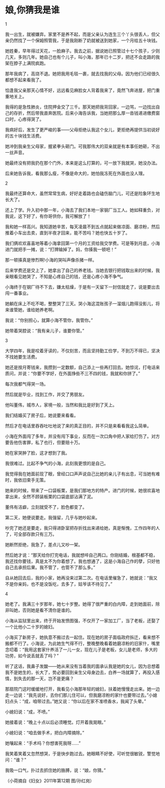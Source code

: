# 娘,你猜我是谁

1 

我一出生，就被嫌弃。家里不是养不起，而是父亲认为连生三个丫头很丢人，但父亲仍然找了一个保姆照管我，于是我刚断了奶就被送到她家，一个月给五十块钱。 

她姓秦，早年得过天花，一脸麻子。我去之前，据说她已照管过十七个孩子，少则几天，多则几年。她自己也有个儿子，叫小海，那年已十二岁，把还不会走路的我架在脖子上满院疯跑。 

那年我病了，高烧不退。她把我用毛毯一裹，就去找我的父母。因为他们已经很久都想不起来看我了。 

恰逢我父亲那天心情不好，远远看见麻脸女人背着我来了，竟然飞奔进屋，把门重重地关上。 

我得的是急性肺炎，住院押金交了三千。那天她把我背回家，一边骂，一边找出自己的存折，然后带我直奔医院。后来小海告诉我，当她把那么厚一沓钱递进缴费窗口时，心疼得哭了。 

我病好后，发生了更严峻的事——父母拒绝认我这个女儿，更拒绝再提供当初说好的五十块钱生活费。 

她冲到我亲生父母家，握紧拳头砸门。可我那伟大的双亲就是有本事任她砸，不出一丝声音。 

她最终没有把我扔在那个门外，本来是这么打算的，可一放下我就哭，她没办法。 

后来她告诉我，看我那么瘦，不像是命大的，她怕我冻死在外面也没人理。 

2 

我最终还算命大，虽然常常生病，好好走着路也会磕伤脑门儿，可还是险象环生地长大了。 

还上了学。升入初中那一年，小海去了我们本地一家钢厂当工人。她如释重负，对我说，这下好了，有你哥供你，我可解放了！ 

我和她一样高兴。我知道她辛苦，每天凌晨不到五点就起来做凉面、磨凉粉，然后推着小车出去卖，直到半夜才回来，能不苦吗？她也快五十岁了。 

我们俩欢欢喜喜地等着小海拿回第一个月的工资给我交学费。可是等到月底，小海进门就把手一摊，说：“打牌输掉了。妈，你揍我一顿吧！” 

那一顿揍真是惨烈啊!小海的哭叫声像杀猪一样。 

后来学费还是交上了，她拿出了自己的养老钱。当她去银行把钱取出来的时候，我亲眼看见她哭了，不知是心疼自己的钱，还是心疼小海不争气。 

小海终于在钢厂待不下去，嫌太枯燥，于是有一天留下一封信就走了，说是要出去闯一番事业。 

她躺在床上不吃不喝，整整哭了三天。哭小海这混账孩子一溜烟儿跑得没影儿，将来谁管她，谁给她养老啊。 

我说：“你别担心，就算小海不管你，我管你。” 

她带着哭腔说：“我有亲儿子，谁要你管。” 

3 

大学四年，我是咬着牙读的，不仅刻苦，而且坚持勤工俭学，不到万不得已，坚决不找她要生活费。 

她还是按月寄钱来，我攒到一定数额，自己添上一些再打回去。她惊诧，打电话来质问，并说：“你要不学好，在外面挣些不三不四的钱，我就和你拼了。” 

每次我都气得哭一场。 

然后就是毕业，找到工作，并交了男朋友。 

他叫董伟，城市人，家境一般，当然和我比是好到了天上。 

我们结婚买了房子后，她说要来看看。 

然后才在电话里吞吞吐吐地说了来的真正目的，并不只是来看看我这么简单。 

小海在外面闯了多年，并没有闯下事业，反而在一次口角中把人家给打伤了。对方要告他伤害罪，私了也行，但要赔十万。 

她在家哭肿了脸，这才想到了我。 

我很难过。比起不争气的小海，此刻我更恨的是自己。 

我觉得我在她面前现了眼，曾经口口声声说自己比她的亲儿子有出息，可当她有难时，我依旧束手无策。 

她来的时候，带来了一口袋板栗，是我们那地方的特产。进门的时候，她很欢喜地拿出来，全然不顾装板栗的口袋底部沾满了泥。 

董伟有洁癖，立刻就受不了，脸色都变了。 

第二天，她便说要走。我强留，几乎与她吵起来。 

吵完了她还是要走，我只得进卧室把存折找出来递给她，真是惭愧，工作四年的人了，可全部存款只有三万。 

她断然拒绝，我急了，差点儿又吵一架。 

然后她才说：“那天给你打完电话，我就想啐自己两口。你刚结婚，根基都不稳，我还找你要钱，真是太不为你着想了。我也想通了，这是小海自己作的孽，只好他自己去承担后果。我不管了，也管不了那么多。” 

自从她回去后，我的小家，她再没来过第二次。在电话里催急了，她就说：“我又不是你亲妈，也不是没饭吃，去多了，姑爷该不待见了。” 

4 

她老了。我满三十岁那年，她七十岁整。她得了很严重的白内障，走到她面前，除非叫她，否则她是看不清你是谁的。 

小海从监狱里出来，终于开始发愤图强，不仅开了一家加工厂，当了老板，还娶了一个比他小二十岁的媳妇。 

小海买了新房子，她执意不搬过去一起住。现在她的房子面临政府拆迁，看来想不搬都不行了。小海说，为此她生气得不行，整晚整晚看着她磨凉粉的旧家什，嘴里念叨着：“我用这套家什养活了一儿一女，现在儿子是老板，女儿是老师，多大的功劳，如今说丢就丢了吗？” 

听了这话，我鼻子发酸——她从来没有当着我的面承认我是她的女儿，因为总想着我不是她生的，长大了，势必要回到亲生父母身边去，白养一场就算了，再投入感情，到失去的那一天，岂不是更痛？ 

那扇院门这时缓缓地打开，我看见小海那年轻的媳妇，扶着她慢慢走出来。她一边走一边说：“我先说好，去你们那儿住可以，但我磨凉粉的家什也要带过去。”小媳妇点头：“成，咱带过去。”她又说：“你以后在家不准喷香水，我闻了头晕。” 

小媳妇说：“成，不喷。” 

她接着说：“晚上十点以后必须睡觉。灯开着我晃眼。” 

小媳妇说：“咱去做手术，把白内障摘除。” 

她嚷起来：“手术吗？你想害死我呀……” 

我笑着笑着又忽然想哭，于是快步跑过去。她眼睛不好使，可听觉很敏锐，警觉地问：“谁？” 

我吸一口气，扑过去抓住她的胳膊，说：“娘，你猜。” 

（小荷摘自《妇女》2011年第12期 图/孙红岗）
